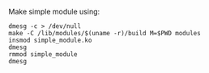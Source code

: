 Make simple module using:
```
dmesg -c > /dev/null
make -C /lib/modules/$(uname -r)/build M=$PWD modules
insmod simple_module.ko
dmesg
rmmod simple_module
dmesg
```

